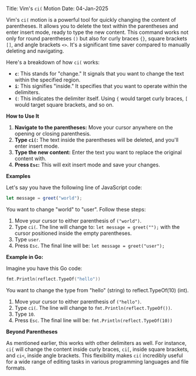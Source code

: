 Title: Vim's `ci(` Motion
Date: 04-Jan-2025

Vim's `ci(` motion is a powerful tool for quickly changing the content of parentheses.  It allows you to delete the text within the parentheses and enter insert mode, ready to type the new content.  This command works not only for round parentheses `()` but also for curly braces `{}`, square brackets `[]`, and angle brackets `<>`.  It's a significant time saver compared to manually deleting and navigating.

Here's a breakdown of how `ci(` works:

* **`c`**: This stands for "change."  It signals that you want to change the text within the specified region.
* **`i`**: This signifies "inside."  It specifies that you want to operate within the delimiters.
* **`(`**: This indicates the delimiter itself.  Using `{` would target curly braces, `[` would target square brackets, and so on.


**How to Use It**

1. **Navigate to the parentheses:** Move your cursor anywhere on the opening or closing parenthesis.
2. **Type `ci(`:**  The text inside the parentheses will be deleted, and you'll enter insert mode.
3. **Type the new content:** Enter the text you want to replace the original content with.
4. **Press `Esc`:** This will exit insert mode and save your changes.


**Examples**

Let's say you have the following line of JavaScript code:

```javascript
let message = greet("world");
```

You want to change "world" to "user".  Follow these steps:

1. Move your cursor to either parenthesis of `("world")`.
2. Type `ci(`. The line will change to: `let message = greet("");` with the cursor positioned inside the empty parentheses.
3. Type `user`.
4. Press `Esc`. The final line will be: `let message = greet("user");`


**Example in Go:**

Imagine you have this Go code:

```go
fmt.Println(reflect.TypeOf("hello"))
```

You want to change the type from "hello" (string) to reflect.TypeOf(10) (int).  

1. Move your cursor to either parenthesis of `("hello")`.
2. Type `ci(`. The line will change to `fmt.Println(reflect.TypeOf())`.
3. Type `10`.
4. Press `Esc`.  The final line will be: `fmt.Println(reflect.TypeOf(10))`



**Beyond Parentheses**

As mentioned earlier, this works with other delimiters as well.  For instance, `ci{` will change the content inside curly braces, `ci[`, inside square brackets, and `ci<`, inside angle brackets. This flexibility makes `ci(` incredibly useful for a wide range of editing tasks in various programming languages and file formats.
